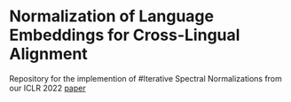 # Normalization of Language Embeddings for Cross-Lingual Alignment

Repository for the implemention of #Iterative Spectral Normalizations from our ICLR 2022 [paper](https://openreview.net/forum?id=Nh7CtbyoqV5)
